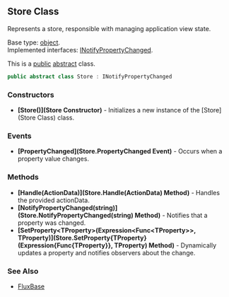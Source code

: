 Store Class
-----------

Represents a store, responsible with managing application view state.

Base type: [object](https://docs.microsoft.com/dotnet/api/system.object).\
Implemented interfaces: [INotifyPropertyChanged](https://docs.microsoft.com/dotnet/api/system.componentmodel.inotifypropertychanged).

This is a [public](https://docs.microsoft.com/dotnet/csharp/language-reference/keywords/public) [abstract](https://docs.microsoft.com/dotnet/csharp/language-reference/keywords/abstract) class.


```c#
public abstract class Store : INotifyPropertyChanged
```

### Constructors
* __[Store()](Store Constructor)__ - Initializes a new instance of the [Store](Store Class) class.

### Events
* __[PropertyChanged](Store.PropertyChanged Event)__ - Occurs when a property value changes.

### Methods
* __[Handle(ActionData)](Store.Handle(ActionData) Method)__ - Handles the provided actionData.
* __[NotifyPropertyChanged(string)](Store.NotifyPropertyChanged(string) Method)__ - Notifies that a property was changed.
* __[SetProperty\<TProperty\>(Expression\<Func\<TProperty\>\>, TProperty)](Store.SetProperty{TProperty}(Expression{Func{TProperty}}, TProperty) Method)__ - Dynamically updates a property and notifies observers about the change.

### See Also
* [FluxBase](index)
